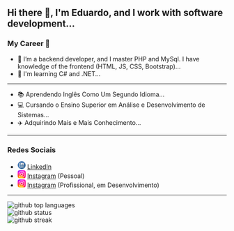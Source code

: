 ## Hi there 👋, I'm Eduardo, and I work with software development...

### My Career :rocket:

- 🔭 I’m a backend developer, and I master PHP and MySql. I have knowledge of the frontend (HTML, JS, CSS, Bootstrap)...
- 🌱 I'm learning C# and .NET...
---
- :books: Aprendendo Inglês Como Um Segundo Idioma...
- :computer: Cursando o Ensino Superior em Análise e Desenvolvimento de Sistemas...
- :airplane: Adquirindo Mais e Mais Conhecimento...

---
### Redes Sociais

- <img title="Créditos: https://pt.vecteezy.com/png-gratis/logo-linkedin" src="./linkedin.png" style="height:18px;"> <a target="_blank" href="https://www.linkedin.com/in/eduardo-moreira-a0980a157/">LinkedIn</a>
- <img title="Créditos: https://pt.vecteezy.com/png-gratis/logo-linkedin" src="./instagram.png" style="height:18px;"> [Instagram](https://www.instagram.com/eddu.moreira/) (Pessoal)
- <img title="Créditos: https://pt.vecteezy.com/png-gratis/logo-linkedin" src="./instagram.png" style="height:18px;"> [Instagram](https://www.instagram.com/moreira.sza/) (Profissional, em Desenvolvimento)

---

<div class="flex w-full flex-col items-center">
    <img class="output" src="https://github-readme-stats.vercel.app/api/top-langs/?username=EduardoMoreiraDeSouza&amp;theme=vue-dark&amp;show_icons=true&amp;hide_border=false&amp;" alt="github top languages"><br/>
    <img class="output" src="https://github-readme-stats.vercel.app/api?username=EduardoMoreiraDeSouza&amp;theme=vue-dark&amp;show_icons=true&amp;hide_border=false&amp;count_private=true" alt="github status"><br/>
    <img class="output" src="https://github-readme-streak-stats.herokuapp.com/?user=EduardoMoreiraDeSouza&amp;theme=vue-dark&amp;hide_border=false" alt="github streak"><br/>
</div>
